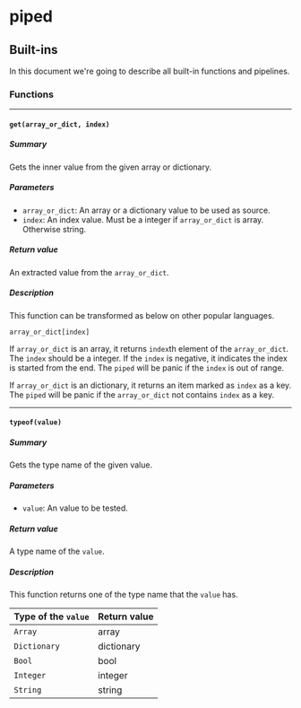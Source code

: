 # piped

## Built-ins

In this document we're going to describe all built-in functions and pipelines.

### Functions

---

#### `get(array_or_dict, index)`

##### Summary

Gets the inner value from the given array or dictionary.

##### Parameters

- `array_or_dict`: An array or a dictionary value to be used as source.
- `index`: An index value. Must be a integer if `array_or_dict` is array. Otherwise string.

##### Return value

An extracted value from the `array_or_dict`.

##### Description

This function can be transformed as below on other popular languages.

```
array_or_dict[index]
```

If `array_or_dict` is an array, it returns `index`th element of the `array_or_dict`. The `index` should be a integer. If the `index` is negative, it indicates the index is started from the end. The `piped` will be panic if the `index` is out of range.

If `array_or_dict` is an dictionary, it returns an item marked as `index` as a key. The `piped` will be panic if the `array_or_dict` not contains `index` as a key.

---

#### `typeof(value)`

##### Summary

Gets the type name of the given value.

##### Parameters

- `value`: An value to be tested.

##### Return value

A type name of the `value`.

##### Description

This function returns one of the type name that the `value` has.

| Type of the `value` | Return value |
| ------------------- | ------------ |
| `Array`             | array        |
| `Dictionary`        | dictionary   |
| `Bool`              | bool         |
| `Integer`           | integer      |
| `String`            | string       |
